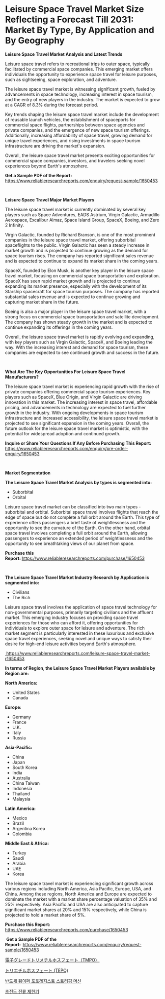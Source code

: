 <p><h1>Leisure Space Travel Market Size Reflecting a Forecast Till 2031: Market By Type, By Application and By Geography</h1></p><p><strong>Leisure Space Travel Market Analysis and Latest Trends</strong></p>
<p><p>Leisure space travel refers to recreational trips to outer space, typically facilitated by commercial space companies. This emerging market offers individuals the opportunity to experience space travel for leisure purposes, such as sightseeing, space exploration, and adventure.</p><p>The leisure space travel market is witnessing significant growth, fueled by advancements in space technology, increasing interest in space tourism, and the entry of new players in the industry. The market is expected to grow at a CAGR of 8.3% during the forecast period.</p><p>Key trends shaping the leisure space travel market include the development of reusable launch vehicles, the establishment of spaceports for commercial space flights, partnerships between space agencies and private companies, and the emergence of new space tourism offerings. Additionally, increasing affordability of space travel, growing demand for unique travel experiences, and rising investments in space tourism infrastructure are driving the market's expansion.</p><p>Overall, the leisure space travel market presents exciting opportunities for commercial space companies, investors, and travelers seeking novel experiences beyond Earth's atmosphere.</p></p>
<p><strong>Get a Sample PDF of the Report:&nbsp;</strong> <a href="https://www.reliableresearchreports.com/enquiry/request-sample/1650453">https://www.reliableresearchreports.com/enquiry/request-sample/1650453</a></p>
<p>&nbsp;</p>
<p><strong>Leisure Space Travel Major Market Players</strong></p>
<p><p>The leisure space travel market is currently dominated by several key players such as Space Adventures, EADS Astrium, Virgin Galactic, Armadillo Aerospace, Excalibur Almaz, Space Island Group, SpaceX, Boeing, and Zero 2 Infinity. </p><p>Virgin Galactic, founded by Richard Branson, is one of the most prominent companies in the leisure space travel market, offering suborbital spaceflights to the public. Virgin Galactic has seen a steady increase in market growth and is projected to continue growing as the demand for space tourism rises. The company has reported significant sales revenue and is expected to continue to expand its market share in the coming years.</p><p>SpaceX, founded by Elon Musk, is another key player in the leisure space travel market, focusing on commercial space transportation and exploration. SpaceX has seen rapid market growth and is projected to continue expanding its market presence, especially with the development of its Starship spacecraft for space tourism purposes. The company has reported substantial sales revenue and is expected to continue growing and capturing market share in the future.</p><p>Boeing is also a major player in the leisure space travel market, with a strong focus on commercial space transportation and satellite development. The company has shown steady growth in the market and is expected to continue expanding its offerings in the coming years. </p><p>Overall, the leisure space travel market is rapidly evolving and expanding, with key players such as Virgin Galactic, SpaceX, and Boeing leading the way. With the increasing interest and demand for space tourism, these companies are expected to see continued growth and success in the future.</p></p>
<p>&nbsp;</p>
<p><strong>What Are The Key Opportunities For Leisure Space Travel Manufacturers?</strong></p>
<p><p>The leisure space travel market is experiencing rapid growth with the rise of private companies offering commercial space tourism experiences. Key players such as SpaceX, Blue Origin, and Virgin Galactic are driving innovation in this market. The increasing interest in space travel, affordable pricing, and advancements in technology are expected to fuel further growth in the industry. With ongoing developments in space tourism infrastructure and increased accessibility, the leisure space travel market is projected to see significant expansion in the coming years. Overall, the future outlook for the leisure space travel market is optimistic, with the potential for widespread adoption and continued growth.</p></p>
<p><strong>Inquire or Share Your Questions If Any Before Purchasing This Report:</strong> <a href="https://www.reliableresearchreports.com/enquiry/pre-order-enquiry/1650453">https://www.reliableresearchreports.com/enquiry/pre-order-enquiry/1650453</a></p>
<p>&nbsp;</p>
<p><strong>Market Segmentation</strong></p>
<p><strong>The Leisure Space Travel Market Analysis by types is segmented into:</strong></p>
<p><ul><li>Suborbital</li><li>Orbital</li></ul></p>
<p><p>Leisure space travel market can be classified into two main types - suborbital and orbital. Suborbital space travel involves flights that reach the edge of space but do not complete a full orbit around the Earth. This type of experience offers passengers a brief taste of weightlessness and the opportunity to see the curvature of the Earth. On the other hand, orbital space travel involves completing a full orbit around the Earth, allowing passengers to experience an extended period of weightlessness and the opportunity to see breathtaking views of our planet from space.</p></p>
<p><strong>Purchase this Report:&nbsp;</strong><a href="https://www.reliableresearchreports.com/purchase/1650453">https://www.reliableresearchreports.com/purchase/1650453</a></p>
<p>&nbsp;</p>
<p><strong>The Leisure Space Travel Market Industry Research by Application is segmented into:</strong></p>
<p><ul><li>Civilians</li><li>The Rich</li></ul></p>
<p><p>Leisure space travel involves the application of space travel technology for non-governmental purposes, primarily targeting civilians and the affluent market. This emerging industry focuses on providing space travel experiences for those who can afford it, offering opportunities for individuals to explore outer space for leisure and adventure. The rich market segment is particularly interested in these luxurious and exclusive space travel experiences, seeking novel and unique ways to satisfy their desire for high-end leisure activities beyond Earth's atmosphere.</p></p>
<p><a href="https://www.reliableresearchreports.com/leisure-space-travel-market-r1650453">&nbsp;https://www.reliableresearchreports.com/leisure-space-travel-market-r1650453</a></p>
<p><strong>In terms of Region, the Leisure Space Travel Market Players available by Region are:</strong></p>
<p>
    <p> <strong> North America: </strong>
        <ul>
            <li>United States</li>
            <li>Canada</li>
        </ul>
        </p> 
    <p> <strong> Europe: </strong>
        <ul>
            <li>Germany</li>
            <li>France</li>
            <li>U.K.</li>
            <li>Italy</li>
            <li>Russia</li>
        </ul>
        </p> 
    <p> <strong> Asia-Pacific: </strong>
        <ul>
            <li>China</li>
            <li>Japan</li>
            <li>South Korea</li>
            <li>India</li>
            <li>Australia</li>
            <li>China Taiwan</li>
            <li>Indonesia</li>
            <li>Thailand</li>
            <li>Malaysia</li>
        </ul>
        </p> 
    <p> <strong> Latin America: </strong>
        <ul>
            <li>Mexico</li>
            <li>Brazil</li>
            <li>Argentina Korea</li>
            <li>Colombia</li>
        </ul>
        </p> 
    <p> <strong> Middle East & Africa: </strong>
        <ul>
            <li>Turkey</li>
            <li>Saudi</li>
            <li>Arabia</li>
            <li>UAE</li>
            <li>Korea</li>
        </ul>
    </p>
    </p>
<p><p>The leisure space travel market is experiencing significant growth across various regions including North America, Asia Pacific, Europe, USA, and China. Among these regions, North America and Europe are expected to dominate the market with a market share percentage valuation of 35% and 25% respectively. Asia Pacific and USA are also anticipated to capture significant market shares at 20% and 15% respectively, while China is projected to hold a market share of 5%.</p></p>
<p><strong>Purchase this Report: </strong><a href="https://www.reliableresearchreports.com/purchase/1650453">https://www.reliableresearchreports.com/purchase/1650453</a></p>
<p>&nbsp;<strong>Get a Sample PDF of the Report:&nbsp;&nbsp;</strong><a href="https://www.reliableresearchreports.com/enquiry/request-sample/1650453">https://www.reliableresearchreports.com/enquiry/request-sample/1650453</a></p>
<p><strong></strong></p>
<p><p><a href="https://medium.com/@bertramveum2023/%E9%9B%BB%E5%AD%90%E3%82%B0%E3%83%AC%E3%83%BC%E3%83%89%E3%81%AE%E3%83%88%E3%83%AA%E3%83%A1%E3%83%81%E3%83%AB%E3%83%AA%E3%83%B3%E9%85%B8%E3%82%A8%E3%82%B9%E3%83%86%E3%83%AB-tmpo-%E3%81%AE%E5%B8%82%E5%A0%B4%E8%AA%BF%E6%9F%BB%E5%A0%B1%E5%91%8A%E6%9B%B8-%E3%81%9D%E3%81%AE%E6%AD%B4%E5%8F%B2%E3%81%8A%E3%82%88%E3%81%B32031%E5%B9%B4%E3%81%BE%E3%81%A7%E3%81%AE%E4%BA%88%E6%B8%AC-b7ab4bc6c237">電子グレードトリメチルホスフェート（TMPO）</a></p><p><a href="https://medium.com/@phillipbarnett65/%E3%83%88%E3%83%AA%E3%82%A8%E3%83%81%E3%83%AB%E3%83%AA%E3%83%B3%E9%85%B8-tepo-%E5%B8%82%E5%A0%B4%E3%81%AE%E5%88%86%E6%9E%90-%E3%82%B0%E3%83%AD%E3%83%BC%E3%83%90%E3%83%AB%E7%94%A3%E6%A5%AD%E3%81%AE%E8%A6%8B%E9%80%9A%E3%81%97%E3%81%A8%E4%BA%88%E6%B8%AC-2024%E5%B9%B4%E3%81%8B%E3%82%892031%E5%B9%B4-4515e8ed3837">トリエチルホスフェート (TEPO)</a></p><p><a href="https://medium.com/@carolynurton5656/%EB%B0%98%EB%8F%84%EC%B2%B4-%EC%9B%A8%EC%9D%B4%ED%8D%BC-%ED%8F%AC%ED%86%A0%EB%A0%88%EC%A7%80%EC%8A%A4%ED%8A%B8-%EC%A0%9C%EA%B1%B0%EA%B8%B0%EA%B8%B0-%EC%8B%9C%EC%9E%A5%EC%9D%80-%EC%8B%9C%EC%9E%A5-%EC%A0%90%EC%9C%A0%EC%9C%A8-%EC%8B%9C%EC%9E%A5-%ED%8A%B8%EB%A0%8C%EB%93%9C-%EB%B0%8F-%EC%8B%9C%EC%9E%A5-%EC%84%B1%EC%9E%A5%EC%97%90-%EB%8C%80%ED%95%9C-%EC%A0%95%EB%B3%B4%EB%A5%BC-%EC%A0%9C%EA%B3%B5%ED%95%A9%EB%8B%88%EB%8B%A4-fa6d5c208aae">반도체 웨이퍼 포토레지스트 스트리핑 머신</a></p><p><a href="https://medium.com/@crumbles67678/%EC%B4%88%EC%A0%84%EB%8F%84-%EC%A0%84%EB%A5%98-%EC%A0%9C%ED%95%9C%EA%B8%B0-%EC%8B%9C%EC%9E%A5-2031%EB%85%84%EA%B9%8C%EC%A7%80%EC%9D%98-%EB%8F%99%ED%96%A5-%EC%98%88%EC%B8%A1-%EB%B0%8F-%EA%B2%BD%EC%9F%81-%EB%B6%84%EC%84%9D-e8925e4c8402">초전도 전류 제한기</a></p></p>